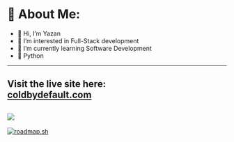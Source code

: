 # 💫 About Me:

- 👋 Hi, I’m Yazan
- 👀 I’m interested in Full-Stack development
- 🌱 I’m currently learning Software Development
- 💞️ Python
---
Visit the live site here:  
**[coldbydefault.com](https://www.coldbydefault.com)**
---
[![](https://visitcount.itsvg.in/api?id=ColdByDefault&icon=5&color=1)](https://visitcount.itsvg.in)
---

[![roadmap.sh](https://roadmap.sh/card/tall/652405354c7f3e98be4dada2?variant=dark&roadmaps=frontend%2Cbackend%2Cgit-github%2Cpython)](https://roadmap.sh)



